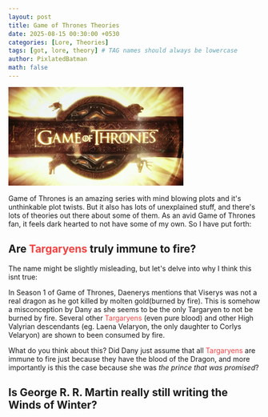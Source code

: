 ```yaml
---
layout: post
title: Game of Thrones Theories
date: 2025-08-15 00:30:00 +0530
categories: [Lore, Theories]
tags: [got, lore, theory] # TAG names should always be lowercase
author: PixlatedBatman
math: false
---
```


![Game of Thrones](/assets/img/commons/Game_of_Thrones_title_card.jpg)

Game of Thrones is an amazing series with mind blowing plots and it's unthinkable plot twists. But it also has lots of unexplained stuff, and there's lots of theories out there about some of them. As an avid Game of Thrones fan, it feels dark hearted to not have some of my own. So I have put forth:

## Are <span style="color:#F54242;">Targaryens</span> truly immune to fire?

The name might be slightly misleading, but let's delve into why I think this isnt true:

In Season 1 of Game of Thrones, Daenerys mentions that Viserys was not a real dragon as he got killed by molten gold(burned by fire). This is somehow a misconception by Dany as she seems to be the only Targaryen to not be burned by fire. Several other <span style="color:#F54242;">Targaryens</span> (even pure blood) and other High Valyrian descendants (eg. Laena Velaryon, the only daughter to Corlys Velaryon) are shown to been consumed by fire. 

What do you think about this? Did Dany just assume that all <span style="color:#F54242;">Targaryens</span> are immune to fire just because they have the blood of the Dragon, and more importantly is this the case because she was *the prince that was promised*?

## Is George R. R. Martin really still writing the Winds of Winter?